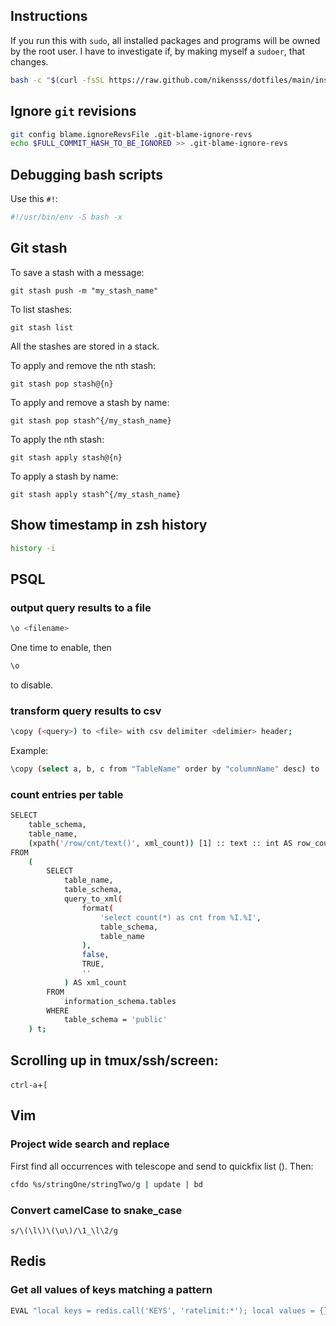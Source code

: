 ## Instructions

If you run this with `sudo`, all installed packages and programs will be owned
by the root user. I have to investigate if, by making myself a `sudoer`, that
changes.

```bash
bash -c "$(curl -fsSL https://raw.github.com/nikensss/dotfiles/main/install.sh)"
```

## Ignore `git` revisions

```bash
git config blame.ignoreRevsFile .git-blame-ignore-revs
echo $FULL_COMMIT_HASH_TO_BE_IGNORED >> .git-blame-ignore-revs
```

## Debugging bash scripts

Use this `#!`:

```bash
#!/usr/bin/env -S bash -x
```

## Git stash

To save a stash with a message:

```
git stash push -m "my_stash_name"
```

To list stashes:

```
git stash list
```

All the stashes are stored in a stack.

To apply and remove the nth stash:

```
git stash pop stash@{n}
```

To apply and remove a stash by name:

```
git stash pop stash^{/my_stash_name}
```

To apply the nth stash:

```
git stash apply stash@{n}
```

To apply a stash by name:

```
git stash apply stash^{/my_stash_name}
```

## Show timestamp in zsh history

```bash
history -i
```

## PSQL

### output query results to a file

```bash
\o <filename>
```

One time to enable, then

```bash
\o
```

to disable.

### transform query results to csv

```bash
\copy (<query>) to <file> with csv delimiter <delimier> header;
```

Example:

```bash
\copy (select a, b, c from "TableName" order by "columnName" desc) to './destination.csv' with csv delimiter ',' header;
```

### count entries per table

```bash
SELECT
    table_schema,
    table_name,
    (xpath('/row/cnt/text()', xml_count)) [1] :: text :: int AS row_count
FROM
    (
        SELECT
            table_name,
            table_schema,
            query_to_xml(
                format(
                    'select count(*) as cnt from %I.%I',
                    table_schema,
                    table_name
                ),
                false,
                TRUE,
                ''
            ) AS xml_count
        FROM
            information_schema.tables
        WHERE
            table_schema = 'public'
    ) t;
```

## Scrolling up in tmux/ssh/screen:

`ctrl-a`+`[`

## Vim

### Project wide search and replace

First find all occurrences with telescope and send to quickfix list (<C-q>).
Then:

```bash
cfdo %s/stringOne/stringTwo/g | update | bd
```

### Convert camelCase to snake_case

```vim
s/\(\l\)\(\u\)/\1_\l\2/g
```

## Redis

### Get all values of keys matching a pattern

```lua
EVAL "local keys = redis.call('KEYS', 'ratelimit:*'); local values = {}; for i, key in ipairs(keys) do values[i] = {key, redis.call('GET', key)}; end; return values;" 0
```
